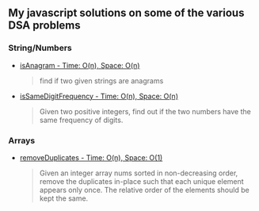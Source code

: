 ## My javascript solutions on some of the various DSA problems

### String/Numbers

- [isAnagram - Time: O(n), Space: O(n) ](https://github.com/varshney-himanshu/dsa/blob/main/javascript/anagram.js)
  > find if two given strings are anagrams
- [isSameDigitFrequency - Time: O(n), Space: O(n) ](https://github.com/varshney-himanshu/dsa/blob/main/javascript/isSameDigitFrequency.js)
  > Given two positive integers, find out if the two numbers have the same frequency of digits.

### Arrays

- [removeDuplicates - Time: O(n), Space: O(1) ](https://github.com/varshney-himanshu/dsa/blob/main/javascript/removeDuplicates.js)
  > Given an integer array nums sorted in non-decreasing order, remove the duplicates in-place such that each unique element appears only once. The relative order of the elements should be kept the same.
